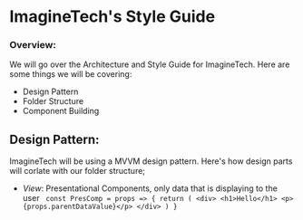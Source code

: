 # ImagineTech's Style Guide

### Overview:
We will go over the Architecture and Style Guide for ImagineTech. Here are some things we will be covering:
  * Design Pattern
  * Folder Structure
  * Component Building

## Design Pattern: 
ImagineTech will be using a MVVM design pattern. Here's how design parts will corlate with our folder structure; 
  * _View_: Presentational Components, only data that is displaying to the user
    ` const PresComp = props => {
        return (
          <div>
            <h1>Hello</h1>
            <p>{props.parentDataValue}</p>
          </div>
        )
      }`